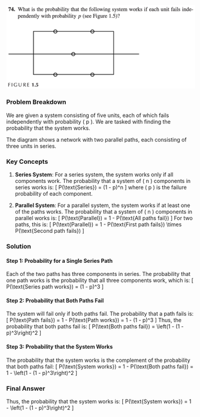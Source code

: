 ![Ch1.74](./Ch1.74.png)
### Problem Breakdown

We are given a system consisting of five units, each of which fails independently with probability \( p \). We are tasked with finding the probability that the system works.

The diagram shows a network with two parallel paths, each consisting of three units in series.

### Key Concepts

1. **Series System**: For a series system, the system works only if all components work. The probability that a system of \( n \) components in series works is:
   \[
   P(\text{Series}) = (1 - p)^n
   \]
   where \( p \) is the failure probability of each component.

2. **Parallel System**: For a parallel system, the system works if at least one of the paths works. The probability that a system of \( n \) components in parallel works is:
   \[
   P(\text{Parallel}) = 1 - P(\text{All paths fail})
   \]
   For two paths, this is:
   \[
   P(\text{Parallel}) = 1 - P(\text{First path fails}) \times P(\text{Second path fails})
   \]

### Solution

#### Step 1: Probability for a Single Series Path
Each of the two paths has three components in series. The probability that one path works is the probability that all three components work, which is:
\[
P(\text{Series path works}) = (1 - p)^3
\]

#### Step 2: Probability that Both Paths Fail
The system will fail only if both paths fail. The probability that a path fails is:
\[
P(\text{Path fails}) = 1 - P(\text{Path works}) = 1 - (1 - p)^3
\]
Thus, the probability that both paths fail is:
\[
P(\text{Both paths fail}) = \left(1 - (1 - p)^3\right)^2
\]

#### Step 3: Probability that the System Works
The probability that the system works is the complement of the probability that both paths fail:
\[
P(\text{System works}) = 1 - P(\text{Both paths fail}) = 1 - \left(1 - (1 - p)^3\right)^2
\]

### Final Answer
Thus, the probability that the system works is:
\[
P(\text{System works}) = 1 - \left(1 - (1 - p)^3\right)^2
\]
